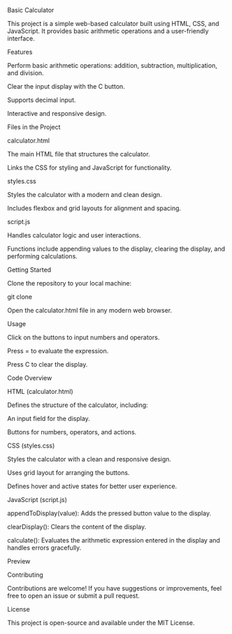 Basic Calculator

This project is a simple web-based calculator built using HTML, CSS, and JavaScript. It provides basic arithmetic operations and a user-friendly interface.

Features

Perform basic arithmetic operations: addition, subtraction, multiplication, and division.

Clear the input display with the C button.

Supports decimal input.

Interactive and responsive design.

Files in the Project

calculator.html

The main HTML file that structures the calculator.

Links the CSS for styling and JavaScript for functionality.

styles.css

Styles the calculator with a modern and clean design.

Includes flexbox and grid layouts for alignment and spacing.

script.js

Handles calculator logic and user interactions.

Functions include appending values to the display, clearing the display, and performing calculations.

Getting Started

Clone the repository to your local machine:

git clone <repository-url>

Open the calculator.html file in any modern web browser.

Usage

Click on the buttons to input numbers and operators.

Press = to evaluate the expression.

Press C to clear the display.

Code Overview

HTML (calculator.html)

Defines the structure of the calculator, including:

An input field for the display.

Buttons for numbers, operators, and actions.

CSS (styles.css)

Styles the calculator with a clean and responsive design.

Uses grid layout for arranging the buttons.

Defines hover and active states for better user experience.

JavaScript (script.js)

appendToDisplay(value): Adds the pressed button value to the display.

clearDisplay(): Clears the content of the display.

calculate(): Evaluates the arithmetic expression entered in the display and handles errors gracefully.

Preview



Contributing

Contributions are welcome! If you have suggestions or improvements, feel free to open an issue or submit a pull request.

License

This project is open-source and available under the MIT License.

